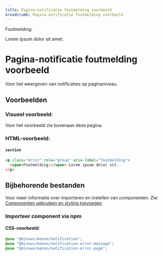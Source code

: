 ```yaml
---
title: Pagina-notificatie foutmelding voorbeeld
breadcrumb: Pagina-notificatie foutmelding voorbeeld
---
```


<section class="error" role="group" aria-label="foutmelding">
  <div>
    <span>Foutmelding:</span>
    <p>Lorem ipsum dolor sit amet.</p>
  </div>
</section>

<h1 id="introduction">Pagina-notificatie foutmelding voorbeeld</h1>

Voor het weergeven van notificaties op paginaniveau.

<h2 id="examples">Voorbeelden</h2>

### Visueel voorbeeld:

Voor het voorbeeld zie bovenaan deze pagina.

### HTML-voorbeeld:

#### `section`

```html
<p class="error" role="group" aria-label="foutmelding">
  <span>Foutmelding:</span> Lorem ipsum dolor sit.
</p>
```

<h2 id="requirements">Bijbehorende bestanden</h2>

Voor meer informatie over importeren en instellen van componenten. Zie:
[Componenten gebruiken en styling toevoegen]({base}/getting-started/installation)

### Importeer component via npm

#### CSS-voorbeeld:

```css
@use "@minvws/manon/notification";
@use "@minvws/manon/notification-error-message";
@use "@minvws/manon/notification-error-page";
```
